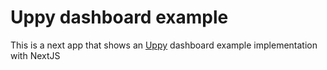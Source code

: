# Uppy dashboard example

This is a next app that shows an [Uppy](https://uppy.io/) dashboard example implementation with NextJS
